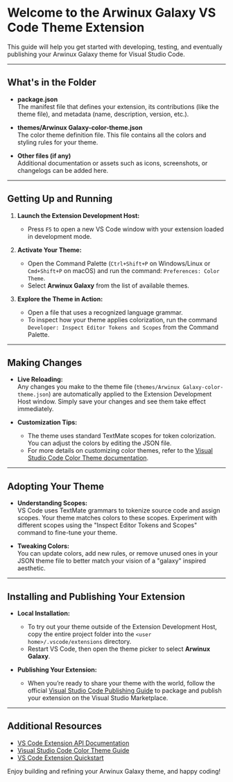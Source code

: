 # Welcome to the Arwinux Galaxy VS Code Theme Extension

This guide will help you get started with developing, testing, and eventually publishing your Arwinux Galaxy theme for Visual Studio Code.

---

## What's in the Folder

- **package.json**  
  The manifest file that defines your extension, its contributions (like the theme file), and metadata (name, description, version, etc.).

- **themes/Arwinux Galaxy-color-theme.json**  
  The color theme definition file. This file contains all the colors and styling rules for your theme.

- **Other files (if any)**  
  Additional documentation or assets such as icons, screenshots, or changelogs can be added here.

---

## Getting Up and Running

1. **Launch the Extension Development Host:**
   - Press `F5` to open a new VS Code window with your extension loaded in development mode.

2. **Activate Your Theme:**
   - Open the Command Palette (`Ctrl+Shift+P` on Windows/Linux or `Cmd+Shift+P` on macOS) and run the command: `Preferences: Color Theme`.
   - Select **Arwinux Galaxy** from the list of available themes.

3. **Explore the Theme in Action:**
   - Open a file that uses a recognized language grammar.
   - To inspect how your theme applies colorization, run the command `Developer: Inspect Editor Tokens and Scopes` from the Command Palette.

---

## Making Changes

- **Live Reloading:**  
  Any changes you make to the theme file (`themes/Arwinux Galaxy-color-theme.json`) are automatically applied to the Extension Development Host window. Simply save your changes and see them take effect immediately.

- **Customization Tips:**  
  - The theme uses standard TextMate scopes for token colorization. You can adjust the colors by editing the JSON file.
  - For more details on customizing color themes, refer to the [Visual Studio Code Color Theme documentation](https://code.visualstudio.com/api/extension-guides/color-theme).

---

## Adopting Your Theme

- **Understanding Scopes:**  
  VS Code uses TextMate grammars to tokenize source code and assign scopes. Your theme matches colors to these scopes. Experiment with different scopes using the "Inspect Editor Tokens and Scopes" command to fine-tune your theme.

- **Tweaking Colors:**  
  You can update colors, add new rules, or remove unused ones in your JSON theme file to better match your vision of a "galaxy" inspired aesthetic.

---

## Installing and Publishing Your Extension

- **Local Installation:**
  - To try out your theme outside of the Extension Development Host, copy the entire project folder into the `<user home>/.vscode/extensions` directory.
  - Restart VS Code, then open the theme picker to select **Arwinux Galaxy**.

- **Publishing Your Extension:**
  - When you’re ready to share your theme with the world, follow the official [Visual Studio Code Publishing Guide](https://code.visualstudio.com/api/working-with-extensions/publishing-extension) to package and publish your extension on the Visual Studio Marketplace.

---

## Additional Resources

- [VS Code Extension API Documentation](https://code.visualstudio.com/api)
- [Visual Studio Code Color Theme Guide](https://code.visualstudio.com/api/extension-guides/color-theme)
- [VS Code Extension Quickstart](https://code.visualstudio.com/api/get-started/your-first-extension)

Enjoy building and refining your Arwinux Galaxy theme, and happy coding!
